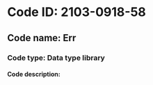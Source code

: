# Code ID: 2103-0918-58

## Code name: Err

### Code type: Data type library

#### Code description:
